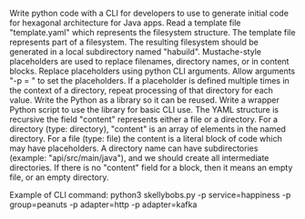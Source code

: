 
Write python code with a CLI for developers to use to generate initial code for hexagonal architecture for Java apps.
Read a template file "template.yaml" which represents the filesystem structure.
The template file represents part of a filesystem.
The resulting filesystem should be generated in a local subdirectory named "habuild".
Mustache-style placeholders are used to replace filenames, directory names, or in content blocks.
Replace placeholders using python CLI arguments.
Allow arguments "-p <placeholder> = <value>" to set the placeholders.
If a placeholder is defined multiple times in the context of a directory, repeat processing of that directory for each value.
Write the Python as a library so it can be reused.
Write a wrapper Python script to use the library for basic CLI use.
The YAML structure is recursive the field "content" represents either a file or a directory.
For a directory (type: directory), "content" is an array of elements in the named directory.
For a file (type: file) the content is a literal block of code which may have placeholders.
A directory name can have subdirectories (example: "api/src/main/java"), and we should create all intermediate directories.
If there is no "content" field for a block, then it means an empty file, or an empty directory.

Example of CLI command:
python3 skellybobs.py -p service=happiness -p group=peanuts -p adapter=http -p adapter=kafka


